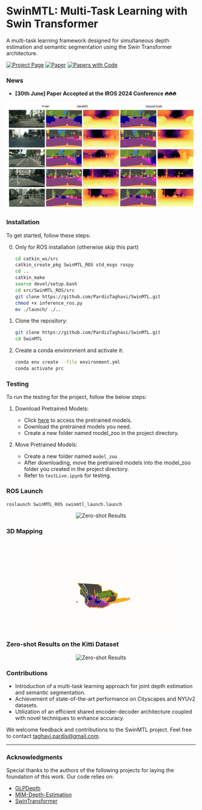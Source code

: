 # SwinMTL: Multi-Task Learning with Swin Transformer

A multi-task learning framework designed for simultaneous depth estimation and semantic segmentation using the Swin Transformer architecture.

[![Project Page](https://img.shields.io/badge/Project_Page-SwinMTL-green?style=flat)](https://pardistaghavi.github.io/SwinMTL.html) [![Paper](https://img.shields.io/badge/Paper-SwinMTL-blue?style=flat)](https://arxiv.org/abs/2403.10662) [![Papers with Code](https://img.shields.io/endpoint.svg?url=https://paperswithcode.com/badge/swinmtl-a-shared-architecture-for/multi-task-learning-on-nyuv2)](https://paperswithcode.com/sota/multi-task-learning-on-nyuv2?p=swinmtl-a-shared-architecture-for)

### News
- **[30th June] Paper Accepted at the IROS 2024 Conference 🔥🔥🔥** 


<div align="center">
  <img src="https://github.com/PardisTaghavi/SwinMTL/blob/main/results/qualititativeResults2.png" alt="Qualitative Results" width="800"/>
</div>

### Installation

To get started, follow these steps:

0. Only for ROS installation (otherwise skip this part)
   ```bash
   cd catkin_ws/src
   catkin_create_pkg SwinMTL_ROS std_msgs rospy
   cd ..
   catkin_make
   source devel/setup.bash
   cd src/SwinMTL_ROS/src
   git clone https://github.com/PardisTaghavi/SwinMTL.git
   chmod +x inference_ros.py
   mv ./launch/ ./..  
   ```
1. Clone the repository:
    ```bash
    git clone https://github.com/PardisTaghavi/SwinMTL.git
    cd SwinMTL
    ```

2. Create a conda environment and activate it:
    ```bash
    conda env create --file environment.yml
    conda activate prc
    ```

### Testing

To run the testing for the project, follow the below steps:

1. Download Pretrained Models:
    - Click [here](https://drive.google.com/drive/folders/1P91LEB4PXPomcAcdYzXRw4_9TVdFpYTA?usp=sharing) to access the pretrained models.
    - Download the pretrained models you need.
    - Create a new folder named model_zoo in the project directory.

2. Move Pretrained Models:
    - Create a new folder named `model_zoo `
    - After downloading, move the pretrained models into the model_zoo folder you created in the project directory.
    - Refer to `testLive.ipynb` for testing.
  
### ROS Launch
```bash
roslaunch SwinMTL_ROS swinmtl_launch.launch
```
<div align="center">
  <img src="https://github.com/PardisTaghavi/SwinMTL/blob/main/ros3nodes.gif" alt="Zero-shot Results" width="300">
</div>

### 3D Mapping

<div align="center">
  <img src="https://github.com/PardisTaghavi/SwinMTL/blob/main/voxelmapDemo-ezgif.com-video-to-gif-converter.gif" alt="3D Mapping Results" width="400">
</div>





### Zero-shot Results on the Kitti Dataset

<div align="center">
  <img src="https://github.com/PardisTaghavi/SwinMTL/blob/main/KittiZeroShotDemo.gif" alt="Zero-shot Results" width="300">
</div>

### Contributions

- Introduction of a multi-task learning approach for joint depth estimation and semantic segmentation.
- Achievement of state-of-the-art performance on Cityscapes and NYUv2 datasets.
- Utilization of an efficient shared encoder-decoder architecture coupled with novel techniques to enhance accuracy.

We welcome feedback and contributions to the SwinMTL project. Feel free to contact taghavi.pardis@gmail.com.

---

### Acknowledgments

Special thanks to the authors of the following projects for laying the foundation of this work. Our code relies on:

- [GLPDepth](https://github.com/vinvino02/GLPDepth)
- [MIM-Depth-Estimation](https://github.com/SwinTransformer/MIM-Depth-Estimation?tab=readme-ov-file)
- [SwinTransformer](https://github.com/microsoft/Swin-Transformer)
